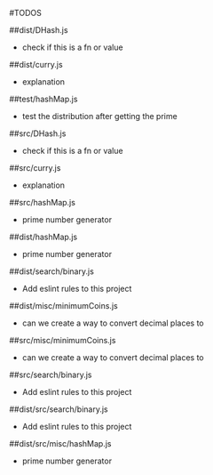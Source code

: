 #TODOS

##dist/DHash.js
- check if this is a fn or value

##dist/curry.js
- explanation

##test/hashMap.js
- test the distribution after getting the prime

##src/DHash.js
- check if this is a fn or value

##src/curry.js
- explanation

##src/hashMap.js
- prime number generator

##dist/hashMap.js
- prime number generator

##dist/search/binary.js
- Add eslint rules to this project

##dist/misc/minimumCoins.js
- can we create a way to convert decimal places to

##src/misc/minimumCoins.js
- can we create a way to convert decimal places to

##src/search/binary.js
- Add eslint rules to this project

##dist/src/search/binary.js
- Add eslint rules to this project

##dist/src/misc/hashMap.js
- prime number generator

